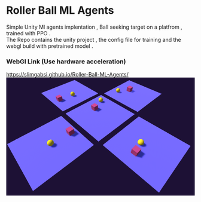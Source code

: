 # Roller Ball ML Agents

Simple Unity Ml agents implentation , Ball seeking target on a platfrom , trained with PPO .
</br>
The Repo contains the unity project , the config file for training and the webgl build with pretrained model .


### WebGl Link (Use hardware acceleration)
https://slimgabsi.github.io/Roller-Ball-ML-Agents/
<br/>
![picture](/screenShot.png)
